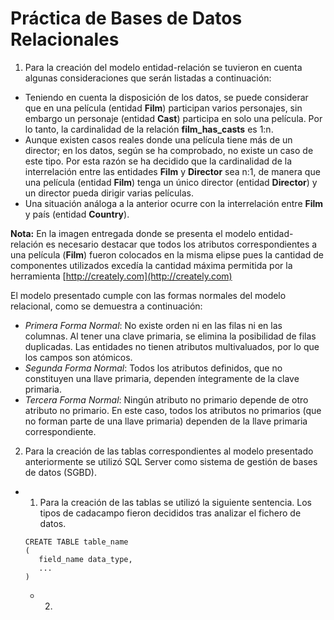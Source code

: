 # Práctica de Bases de Datos Relacionales

1. Para la creación del modelo entidad-relación se tuvieron en cuenta algunas consideraciones que serán listadas a continuación:

* Teniendo en cuenta la disposición de los datos, se puede considerar que en una película (entidad **Film**) participan varios personajes, sin embargo un personaje (entidad **Cast**) participa en solo una película. Por lo tanto, la cardinalidad de la relación **film_has_casts** es 1:n.
* Aunque existen casos reales donde una película tiene más de un director; en los datos, según se ha comprobado, no existe un caso de este tipo. Por esta razón se ha decidido que la cardinalidad de la interrelación entre las entidades **Film** y **Director** sea n:1, de manera que una película (entidad **Film**) tenga un único director (entidad **Director**) y un director pueda dirigir varias películas.
* Una situación análoga a la anterior ocurre con la interrelación entre **Film** y país (entidad **Country**).

**Nota:** En la imagen entregada donde se presenta el modelo entidad-relación es necesario destacar que todos los atributos correspondientes a una película (**Film**) fueron colocados en la misma elipse pues la cantidad de componentes utilizados excedía la cantidad máxima permitida por la herramienta [http://creately.com](http://creately.com)

El modelo presentado cumple con las formas normales del modelo relacional, como se demuestra a continuación:

* *Primera Forma Normal*: No existe orden ni en las filas ni en las columnas. Al tener una clave primaria, se elimina la posibilidad de filas duplicadas. Las entidades no tienen atributos multivaluados, por lo que los campos son atómicos.
* *Segunda Forma Normal*: Todos los atributos definidos, que no constituyen una llave primaria, dependen íntegramente de la clave primaria.
* *Tercera Forma Normal*: Ningún atributo no primario depende de otro atributo no primario. En este caso, todos los atributos no primarios (que no forman parte de una llave primaria) dependen de la llave primaria correspondiente.

2. Para la creación de las tablas correspondientes al modelo presentado anteriormente se utilizó SQL Server como sistema de gestión de bases de datos (SGBD).

* 1. Para la creación de las tablas se utilizó la siguiente sentencia. Los tipos de cadacampo fieron decididos tras analizar el fichero de datos.
  
  ~~~ 
  CREATE TABLE table_name
  ( 
     field_name data_type,
     ...
  )
   ~~~      
   * 2. 
   



